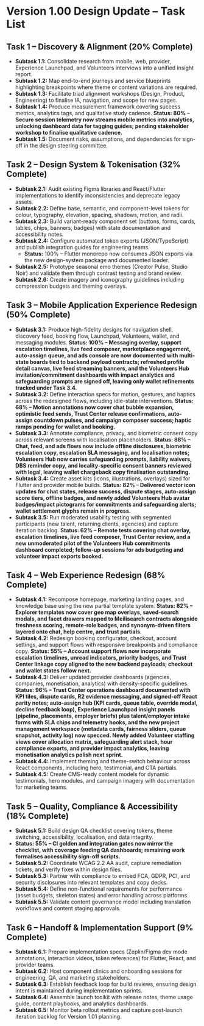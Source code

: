 # Version 1.00 Design Update – Task List

## Task 1 – Discovery & Alignment (20% Complete)
- **Subtask 1.1:** Consolidate research from mobile, web, provider, Experience Launchpad, and Volunteers interviews into a unified insight report.
- **Subtask 1.2:** Map end-to-end journeys and service blueprints highlighting breakpoints where theme or content variations are required.
- **Subtask 1.3:** Facilitate triad alignment workshops (Design, Product, Engineering) to finalise IA, navigation, and scope for new pages.
- **Subtask 1.4:** Produce measurement framework covering success metrics, analytics tags, and qualitative study cadence. **Status: 80% – Secure session telemetry now streams mobile metrics into analytics, unlocking dashboard data for tagging guides; pending stakeholder workshop to finalise qualitative cadence.**
- **Subtask 1.5:** Document risks, assumptions, and dependencies for sign-off in the design steering committee.

## Task 2 – Design System & Tokenisation (32% Complete)
- **Subtask 2.1:** Audit existing Figma libraries and React/Flutter implementations to identify inconsistencies and deprecate legacy assets.
- **Subtask 2.2:** Define base, semantic, and component-level tokens for colour, typography, elevation, spacing, shadows, motion, and radii.
- **Subtask 2.3:** Build variant-ready component set (buttons, forms, cards, tables, chips, banners, badges) with state documentation and accessibility notes.
- **Subtask 2.4:** Configure automated token exports (JSON/TypeScript) and publish integration guides for engineering teams.
  - **Status:** 100% – Flutter monorepo now consumes JSON exports via the new design-system package and documented loader.
- **Subtask 2.5:** Prototype seasonal emo themes (Creator Pulse, Studio Noir) and validate them through contrast testing and brand review.
- **Subtask 2.6:** Create imagery and iconography guidelines including compression budgets and theming overlays.

## Task 3 – Mobile Application Experience Redesign (50% Complete)
- **Subtask 3.1:** Produce high-fidelity designs for navigation shell, discovery feed, booking flow, Launchpad, Volunteers, wallet, and messaging modules. **Status: 100% – Messaging overlay, support escalation timelines, live feed composer, marketplace engagement, auto-assign queue, and ads console are now documented with multi-state boards tied to backend payload contracts; refreshed profile detail canvas, live feed streaming banners, and the Volunteers Hub invitation/commitment dashboards with impact analytics and safeguarding prompts are signed off, leaving only wallet refinements tracked under Task 3.4.**
- **Subtask 3.2:** Define interaction specs for motion, gestures, and haptics across the redesigned flows, including idle-state interventions. **Status: 68% – Motion annotations now cover chat bubble expansion, optimistic feed sends, Trust Center release confirmations, auto-assign countdown pulses, and campaign composer success; haptic ramps pending for wallet and booking.**
- **Subtask 3.3:** Annotate compliance, privacy, and biometric consent copy across relevant screens with localisation placeholders. **Status: 88% – Chat, feed, and ads flows now include offline disclosures, biometric escalation copy, escalation SLA messaging, and localisation notes; Volunteers Hub now carries safeguarding prompts, liability waivers, DBS reminder copy, and locality-specific consent banners reviewed with legal, leaving wallet chargeback copy finalisation outstanding.**
- **Subtask 3.4:** Create asset kits (icons, illustrations, overlays) sized for Flutter and provider mobile builds. **Status: 82% – Delivered vector icon updates for chat states, release success, dispute stages, auto-assign score tiers, offline badges, and newly added Volunteers Hub avatar badges/impact pictograms for commitments and safeguarding alerts; wallet settlement glyphs remain in progress.**
- **Subtask 3.5:** Run moderated usability testing with segmented participants (new talent, returning clients, agencies) and capture iteration backlog. **Status: 62% – Remote tests covering chat overlay, escalation timelines, live feed composer, Trust Center review, and a new unmoderated pilot of the Volunteers Hub commitments dashboard completed; follow-up sessions for ads budgeting and volunteer impact exports booked.**

## Task 4 – Web Experience Redesign (68% Complete)
- **Subtask 4.1:** Recompose homepage, marketing landing pages, and knowledge base using the new partial template system. **Status: 82% – Explorer templates now cover geo map overlays, saved-search modals, and facet drawers mapped to Meilisearch contracts alongside freshness scoring, remote-role badges, and synonym-driven filters layered onto chat, help centre, and trust partials.**
- **Subtask 4.2:** Redesign booking configurator, checkout, account settings, and support flows with responsive breakpoints and compliance copy. **Status: 55% – Account support flows now incorporate escalation timelines, unread indicators, priority badges, and Trust Center linkage copy aligned to the new backend payloads; checkout and wallet states follow next.**
- **Subtask 4.3:** Deliver updated provider dashboards (agencies, companies, monetisation, analytics) with density-specific guidelines. **Status: 96% – Trust Center operations dashboard documented with KPI tiles, dispute cards, R2 evidence messaging, and signed-off React parity notes; auto-assign hub (KPI cards, queue table, override modal, decline feedback loop), Experience Launchpad insight panels (pipeline, placements, employer briefs) plus talent/employer intake forms with SLA chips and telemetry hooks, and the new project management workspace (metadata cards, fairness sliders, queue snapshot, activity log) now specced. Newly added Volunteer staffing views cover allocation matrix, safeguarding alert stack, hour compliance exports, and provider impact analytics, leaving monetisation analytics polish next sprint.**
- **Subtask 4.4:** Implement theming and theme-switch behaviour across React components, including hero, testimonial, and CTA partials.
- **Subtask 4.5:** Create CMS-ready content models for dynamic testimonials, hero modules, and campaign imagery with documentation for marketing teams.

## Task 5 – Quality, Compliance & Accessibility (18% Complete)
- **Subtask 5.1:** Build design QA checklist covering tokens, theme switching, accessibility, localisation, and data integrity.
- **Status: 55% – CI golden and integration gates now mirror the checklist, with coverage feeding QA dashboards; remaining work formalises accessibility sign-off scripts.**
- **Subtask 5.2:** Coordinate WCAG 2.2 AA audit, capture remediation tickets, and verify fixes within design files.
- **Subtask 5.3:** Partner with compliance to embed FCA, GDPR, PCI, and security disclosures into relevant templates and copy decks.
- **Subtask 5.4:** Define non-functional requirements for performance (asset budgets, skeleton states) and error handling across platforms.
- **Subtask 5.5:** Validate content governance model including translation workflows and content staging approvals.

## Task 6 – Handoff & Implementation Support (9% Complete)
- **Subtask 6.1:** Prepare implementation specs (Zeplin/Figma dev mode annotations, interaction videos, token references) for Flutter, React, and provider teams.
- **Subtask 6.2:** Host component clinics and onboarding sessions for engineering, QA, and marketing stakeholders.
- **Subtask 6.3:** Establish feedback loop for build reviews, ensuring design intent is maintained during implementation sprints.
- **Subtask 6.4:** Assemble launch toolkit with release notes, theme usage guide, content playbooks, and analytics dashboards.
- **Subtask 6.5:** Monitor beta rollout metrics and capture post-launch iteration backlog for Version 1.01 planning.
